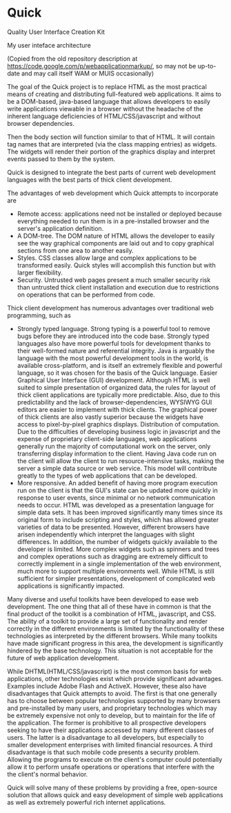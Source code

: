 Quick
====

Quality User Interface Creation Kit

My user inteface architecture

(Copied from the old repository description at https://code.google.com/p/webapplicationmarkup/, so may not be up-to-date and may call itself WAM or MUIS occasionally)

The goal of the Quick project is to replace HTML as the most practical means of creating and distributing full-featured web applications. It aims to be a DOM-based, java-based language that allows developers to easily write applications viewable in a browser without the headache of the inherent language deficiencies of HTML/CSS/javascript and without browser dependencies.

Then the body section will function similar to that of HTML. It will contain tag names that are interpreted (via the class mapping entries) as widgets. The widgets will render their portion of the graphics display and interpret events passed to them by the system.

Quick is designed to integrate the best parts of current web development languages with the best parts of thick client development.

The advantages of web development which Quick attempts to incorporate are
 * Remote access: applications need not be installed or deployed because everything needed to run them is in a pre-installed browser and the server's application definition.
 * A DOM-tree. The DOM nature of HTML allows the developer to easily see the way graphical components are laid out and to copy graphical sections from one area to another easily.
 * Styles. CSS classes allow large and complex applications to be transformed easily. Quick styles will accomplish this function but with larger flexibility.
 * Security. Untrusted web pages present a much smaller security risk than untrusted thick client installation and execution due to restrictions on operations that can be performed from code.

Thick client development has numerous advantages over traditional web programming, such as
 * Strongly typed language. Strong typing is a powerful tool to remove bugs before they are introduced into the code base. Strongly typed languages also have more powerful tools for development thanks to their well-formed nature and referential integrity. Java is arguably the language with the most powerful development tools in the world, is available cross-platform, and is itself an extremely flexible and powerful language, so it was chosen for the basis of the Quick language.
Easier Graphical User Interface (GUI) development. Although HTML is well suited to simple presentation of organized data, the rules for layout of thick client applications are typically more predictable. Also, due to this predictability and the lack of browser-dependencies, WYSIWYG GUI editors are easier to implement with thick clients. The graphical power of thick clients are also vastly superior because the widgets have access to pixel-by-pixel graphics displays.
Distribution of computation. Due to the difficulties of developing business logic in javascript and the expense of proprietary client-side languages, web applications generally run the majority of computational work on the server, only transferring display information to the client. Having Java code run on the client will allow the client to run resource-intensive tasks, making the server a simple data source or web service. This model will contribute greatly to the types of web applications that can be developed.
 * More responsive. An added benefit of having more program execution run on the client is that the GUI's state can be updated more quickly in response to user events, since minimal or no network communication needs to occur.
HTML was developed as a presentation language for simple data sets. It has been improved significantly many times since its original form to include scripting and styles, which has allowed greater varieties of data to be presented. However, different browsers have arisen independently which interpret the languages with slight differences. In addition, the number of widgets quickly available to the developer is limited. More complex widgets such as spinners and trees and complex operations such as dragging are extremely difficult to correctly implement in a single implementation of the web environment, much more to support multiple environments well. While HTML is still sufficient for simpler presentations, development of complicated web applications is significantly impacted.

Many diverse and useful toolkits have been developed to ease web development. The one thing that all of these have in common is that the final product of the toolkit is a combination of HTML, javascript, and CSS. The ability of a toolkit to provide a large set of functionality and render correctly in the different environments is limited by the functionality of these technologies as interpreted by the different browsers. While many toolkits have made significant progress in this area, the development is significantly hindered by the base technology. This situation is not acceptable for the future of web application development.

While DHTML(HTML/CSS/javascript) is the most common basis for web applications, other technologies exist which provide significant advantages. Examples include Adobe Flash and ActiveX. However, these also have disadvantages that Quick attempts to avoid. The first is that one generally has to choose between popular technologies supported by many browsers and pre-installed by many users, and proprietary technologies which may be extremely expensive not only to develop, but to maintain for the life of the application. The former is prohibitive to all prospective developers seeking to have their applications accessed by many different classes of users. The latter is a disadvantage to all developers, but especially to smaller development enterprises with limited financial resources. A third disadvantage is that such mobile code presents a security problem. Allowing the programs to execute on the client's computer could potentially allow it to perform unsafe operations or operations that interfere with the the client's normal behavior.

Quick will solve many of these problems by providing a free, open-source solution that allows quick and easy development of simple web applications as well as extremely powerful rich internet applications.
